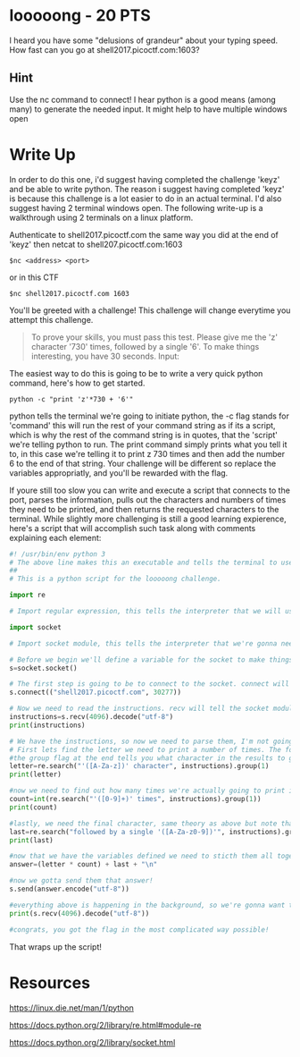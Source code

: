 # looooong - 20 PTS
I heard you have some "delusions of grandeur" about your typing speed. How fast can you go at shell2017.picoctf.com:1603?

## Hint
Use the nc command to connect!
I hear python is a good means (among many) to generate the needed input.
It might help to have multiple windows open

# Write Up
In order to do this one, i'd suggest having completed the challenge 'keyz' and be able to write python. The reason i suggest having completed 'keyz' is because this challenge is a lot easier to do in an actual terminal. I'd also suggest having 2 terminal windows open. The following write-up is a walkthrough using 2 terminals on a linux platform.

Authenticate to shell2017.picoctf.com the same way you did at the end of 'keyz' then netcat to shell207.picoctf.com:1603

`$nc <address> <port>`

or in this CTF

`$nc shell2017.picoctf.com 1603`

You'll be greeted with a challenge! This challenge will change everytime you attempt this challenge.

>To prove your skills, you must pass this test.
>Please give me the 'z' character '730' times, followed by a single '6'.
>To make things interesting, you have 30 seconds.
>Input:

The easiest way to do this is going to be to write a very quick python command, here's how to get started. 

`python -c "print 'z'*730 + '6'"`

python tells the terminal we're going to initiate python, the -c flag stands for 'command' this will run the rest of your command string as if its a script, which is why the rest of the command string is in quotes, that the 'script' we're telling python to run. The print command simply prints what you tell it to, in this case we're telling it to print z 730 times and then add the number 6 to the end of that string. Your challenge will be different so replace the variables appropriatly, and you'll be rewarded with the flag.

If youre still too slow you can write and execute a script that connects to the port, parses the information, pulls out the characters and numbers of times they need to be printed, and then returns the requested characters to the terminal. While slightly more challenging is still a good learning expierence, here's a script that will accomplish such task along with comments explaining each element:
```python
#! /usr/bin/env python 3
# The above line makes this an executable and tells the terminal to use python.
##
# This is a python script for the looooong challenge.

import re

# Import regular expression, this tells the interpreter that we will use regular expressions in the script. Regular expression will be needed in order to parse the information on the other end of the socket

import socket

# Import socket module, this tells the interpreter that we're gonna need to do some work with a socket, so it'll import the stuff we need to make this work.

# Before we begin we'll define a variable for the socket to make things easier to type out below. After we've defined this variable we can call the module attributes much easier.
s=socket.socket()

# The first step is going to be to connect to the socket. connect will tell the socket module to connect to the address/port combination provided within the argument, similar to doing nc <address> <port>
s.connect(("shell2017.picoctf.com", 30277))

# Now we need to read the instructions. recv will tell the socket module to recieve information, we'll need to provide some instructions on how much to recieve, the buffer, and how to interpret the bits that re recieved, to make them legible we want them in UTF8. Define a variable "instructions" as what the socket module reads from the address provided previously.
instructions=s.recv(4096).decode("utf-8")
print(instructions)

# We have the instructions, so now we need to parse them, I'm not going to teach you regular expressions in this script but I'll try to explain what they're doing.
# First lets find the letter we need to print a number of times. The following rex will look for the string "'?' character" within the previously defined instructions and define the located character as letter.
#the group flag at the end tells you what character in the results to grab, in the 0 column there would be a quote, while the 1st column character is going to tbe the letter we need.
letter=re.search("'([A-Za-z])' character", instructions).group(1)
print(letter)

#now we need to find out how many times we're actually going to print it. same practice as above, but we want the charcter located to be treated as an integer, so when we do the multiplication later the intepreter understands. We'll add a + to the rex, which basically means find as many numbers in this string as possible, we aren't actually looking for a number between 0 and 9, we're looking for multiple digits between 0 and 9. group is gonna be a little funnier here, in the 0 column you'll have the single quote, in the 1 column you'll have the entire integer, whether it be 9 or 999.
count=int(re.search("'([0-9]+)' times", instructions).group(1))
print(count)

#lastly, we need the final character, same theory as above but note that this can be a letter or a number.
last=re.search("followed by a single '([A-Za-z0-9])'", instructions).group(1)
print(last)

#now that we have the variables defined we need to sticth them all together. the "\n" basically tells the console to hit enter.
answer=(letter * count) + last + "\n"

#now we gotta send them that answer!
s.send(answer.encode("utf-8"))

#everything above is happening in the background, so we're gonna want to make sure we see the shell's response, which is going to print it to the socket, lets call up the socket again quick and print what it sees, which we really really hope is gonna be the flag.
print(s.recv(4096).decode("utf-8"))

#congrats, you got the flag in the most complicated way possible!
```
That wraps up the script!

# Resources
https://linux.die.net/man/1/python

https://docs.python.org/2/library/re.html#module-re

https://docs.python.org/2/library/socket.html
